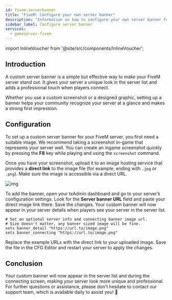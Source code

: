 ```yaml
---
id: fivem-serverbanner
title: "FiveM: Configure your own server banner"
description: "Information on how to configure your own server banner for your FiveM server from ZAP-Hosting"
sidebar_label: Configure server banner
services:
  - gameserver-fivem
---
```


import InlineVoucher from '@site/src/components/InlineVoucher';

## Introduction

A custom server banner is a simple but effective way to make your FiveM server stand out. It gives your server a unique look in the server list and adds a professional touch when players connect. 

Whether you use a custom screenshot or a designed graphic, setting up a banner helps your community recognize your server at a glance and makes a strong first impression.

<InlineVoucher />



## Configuration

To set up a custom server banner for your FiveM server, you first need a suitable image. We recommend taking a screenshot in-game that represents your server well. You can create an ingame screenshot quickly by pressing the **F8** key while playing and using the `screenshot` command.

Once you have your screenshot, upload it to an image hosting service that provides a **direct link** to the image file (for example, ending with `.jpg` or `.png`). Make sure the image is accessible via a direct URL. 

![img](https://screensaver01.zap-hosting.com/index.php/s/4sCEeKkyGEm3EXd/preview) 

To add the banner, open your txAdmin dashboard and go to your server’s configuration settings. Look for the **Server banner URL** field and paste your direct image link there. Save the changes. Your custom banner will now appear in your server details when players see your server in the server list.

```
# Set an optional server info and connecting banner image url.
# Size doesn't matter, any banner sized image will be fine.
sets banner_detail "https://url.to/image.png"
sets banner_connecting "https://url.to/image.png"
```

Replace the example URLs with the direct link to your uploaded image. Save the file in the CFG Editor and restart your server to apply the changes.



## Conclusion

Your custom banner will now appear in the server list and during the connecting screen, making your server look more unique and professional. For further questions or assistance, please don't hesitate to contact our support team, which is available daily to assist you! 🙂

<InlineVoucher />
